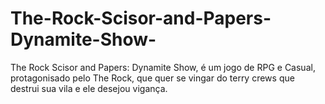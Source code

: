 # The-Rock-Scisor-and-Papers-Dynamite-Show-
The Rock Scisor and Papers: Dynamite Show, é um jogo de RPG e Casual, protagonisado pelo The Rock, que quer se vingar do terry crews que destrui sua vila e ele desejou vigança.
